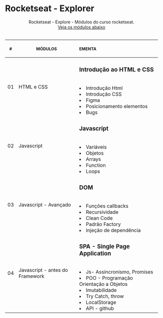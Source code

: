 # Rocketseat - Explorer

<p align="center">
    Rocketseat - Explore - Módulos do curso rocketseat. <br>
    <a href="#">Veja os módulos abaixo</a><br>
    <br><table>
    <thead>
        <tr>
            <th align="center">
                <img width="20" height="1"> 
                <p>
                    <small>#</small>
                </p>
            </th>
            <th align="center">
                <img width="150" height="1"> 
                <p> 
                    <small>
                        MÓDULOS
                    </small>
                </p>
            </th>
            <th align="left">
                <img width="230" height="1">
                <p align="left"> 
                    <small>
                    EMENTA
                    </small>
                </p>
            </th>
        </tr>
    </thead>
    <tbody>
        <tr>
            <td>01</td>
            <td>HTML e CSS</td>
            <td>
                <h3>Introdução ao HTML e CSS </h3> <br/>
                <li>Introdução Html</li>
                <li>Introdução CSS</li>
                <li>Figma</li>
                <li>Posicionamento elementos</li>
                <li>Bugs</li>
            </td>
        </tr>
        <tr>
            <td>02</td>
            <td>Javascript</td>
            <td>
                <h3>Javascript </h3> <br/>
                <li>Variáveis</li>
                <li>Objetos</li>
                <li>Arrays</li>
                <li>Function</li>
                <li>Loops</li>
            </td>
        </tr>
            <tr>
            <td>03</td>
            <td>Javascript - Avançado</td>
            <td>
                <h3>DOM </h3> <br/>
                <li>Funções callbacks</li>
                <li>Recursividade</li>
                <li>Clean Code</li>
                <li>Padrão Factory</li>
                <li>Injeção de dependência</li>
            </td>
        </tr>
        <tr>
            <td>04</td>
            <td>Javascript - antes do Framework</td>
            <td>
                <h3>SPA - Single Page Application </h3> <br/>
                <li>Js- Assincronismo, Promises</li>
                <li>POO - Programação Orientação a Objetos</li>
                <li>Imutabilidade</li>
                <li>Try Catch, throw</li>
                <li>LocalStorage</li>
                <li>API - github</li>
            </td>
        </tr>
    </tbody>
</table></p>

